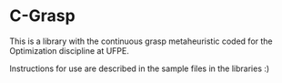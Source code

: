 # C-Grasp

This is a library with the continuous grasp metaheuristic coded for the Optimization discipline at UFPE.

Instructions for use are described in the sample files in the libraries :)
